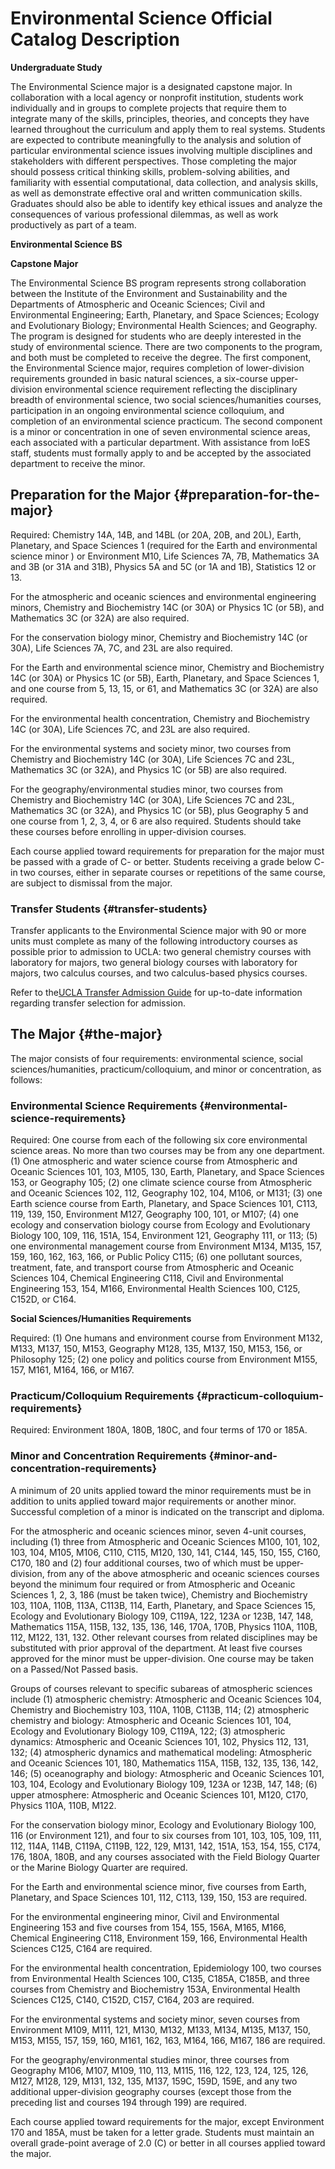 # Environmental Science Official Catalog Description

**Undergraduate Study**

The Environmental Science major is a designated capstone major. In collaboration with a local agency or nonprofit institution, students work individually and in groups to complete projects that require them to integrate many of the skills, principles, theories, and concepts they have learned throughout the curriculum and apply them to real systems. Students are expected to contribute meaningfully to the analysis and solution of particular environmental science issues involving multiple disciplines and stakeholders with different perspectives. Those completing the major should possess critical thinking skills, problem-solving abilities, and familiarity with essential computational, data collection, and analysis skills, as well as demonstrate effective oral and written communication skills. Graduates should also be able to identify key ethical issues and analyze the consequences of various professional dilemmas, as well as work productively as part of a team.

**Environmental Science BS**

**Capstone Major**

The Environmental Science BS program represents strong collaboration between the Institute of the Environment and Sustainability and the Departments of Atmospheric and Oceanic Sciences; Civil and Environmental Engineering; Earth, Planetary, and Space Sciences; Ecology and Evolutionary Biology; Environmental Health Sciences; and Geography. The program is designed for students who are deeply interested in the study of environmental science. There are two components to the program, and both must be completed to receive the degree. The first component, the Environmental Science major, requires completion of lower-division requirements grounded in basic natural sciences, a six-course upper-division environmental science requirement reflecting the disciplinary breadth of environmental science, two social sciences/humanities courses, participation in an ongoing environmental science colloquium, and completion of an environmental science practicum. The second component is a minor or concentration in one of seven environmental science areas, each associated with a particular department. With assistance from IoES staff, students must formally apply to and be accepted by the associated department to receive the minor.

## **Preparation for the Major** {#preparation-for-the-major}

Required: Chemistry 14A, 14B, and 14BL \(or 20A, 20B, and 20L\), Earth, Planetary, and Space Sciences 1 \(required for the Earth and environmental science minor \) or Environment M10, Life Sciences 7A, 7B, Mathematics 3A and 3B \(or 31A and 31B\), Physics 5A and 5C \(or 1A and 1B\), Statistics 12 or 13.

For the atmospheric and oceanic sciences and environmental engineering minors, Chemistry and Biochemistry 14C \(or 30A\) or Physics 1C \(or 5B\), and Mathematics 3C \(or 32A\) are also required.

For the conservation biology minor, Chemistry and Biochemistry 14C \(or 30A\), Life Sciences 7A, 7C, and 23L are also required.

For the Earth and environmental science minor, Chemistry and Biochemistry 14C \(or 30A\) or Physics 1C \(or 5B\), Earth, Planetary, and Space Sciences 1, and one course from 5, 13, 15, or 61, and Mathematics 3C \(or 32A\) are also required.

For the environmental health concentration, Chemistry and Biochemistry 14C \(or 30A\), Life Sciences 7C, and 23L are also required.

For the environmental systems and society minor, two courses from Chemistry and Biochemistry 14C \(or 30A\), Life Sciences 7C and 23L, Mathematics 3C \(or 32A\), and Physics 1C \(or 5B\) are also required.

For the geography/environmental studies minor, two courses from Chemistry and Biochemistry 14C \(or 30A\), Life Sciences 7C and 23L, Mathematics 3C \(or 32A\), and Physics 1C \(or 5B\), plus Geography 5 and one course from 1, 2, 3, 4, or 6 are also required. Students should take these courses before enrolling in upper-division courses.

Each course applied toward requirements for preparation for the major must be passed with a grade of C- or better. Students receiving a grade below C- in two courses, either in separate courses or repetitions of the same course, are subject to dismissal from the major.

### **Transfer Students** {#transfer-students}

Transfer applicants to the Environmental Science major with 90 or more units must complete as many of the following introductory courses as possible prior to admission to UCLA: two general chemistry courses with laboratory for majors, two general biology courses with laboratory for majors, two calculus courses, and two calculus-based physics courses.

Refer to the[UCLA Transfer Admission Guide](http://www.admission.ucla.edu/prospect/Adm_tr/tradms.htm) for up-to-date information regarding transfer selection for admission.

## **The Major** {#the-major}

The major consists of four requirements: environmental science, social sciences/humanities, practicum/colloquium, and minor or concentration, as follows:

### **Environmental Science Requirements** {#environmental-science-requirements}

Required: One course from each of the following six core environmental science areas. No more than two courses may be from any one department. \(1\) One atmospheric and water science course from Atmospheric and Oceanic Sciences 101, 103, M105, 130, Earth, Planetary, and Space Sciences 153, or Geography 105; \(2\) one climate science course from Atmospheric and Oceanic Sciences 102, 112, Geography 102, 104, M106, or M131; \(3\) one Earth science course from Earth, Planetary, and Space Sciences 101, C113, 119, 139, 150, Environment M127, Geography 100, 101, or M107; \(4\) one ecology and conservation biology course from Ecology and Evolutionary Biology 100, 109, 116, 151A, 154, Environment 121, Geography 111, or 113; \(5\) one environmental management course from Environment M134, M135, 157, 159, 160, 162, 163, 166, or Public Policy C115; \(6\) one pollutant sources, treatment, fate, and transport course from Atmospheric and Oceanic Sciences 104, Chemical Engineering C118, Civil and Environmental Engineering 153, 154, M166, Environmental Health Sciences 100, C125, C152D, or C164.

**Social Sciences/Humanities Requirements**

Required: \(1\) One humans and environment course from Environment M132, M133, M137, 150, M153, Geography M128, 135, M137, 150, M153, 156, or Philosophy 125; \(2\) one policy and politics course from Environment M155, 157, M161, M164, 166, or M167.

### **Practicum/Colloquium Requirements** {#practicum-colloquium-requirements}

Required: Environment 180A, 180B, 180C, and four terms of 170 or 185A.

### **Minor and Concentration Requirements** {#minor-and-concentration-requirements}

A minimum of 20 units applied toward the minor requirements must be in addition to units applied toward major requirements or another minor. Successful completion of a minor is indicated on the transcript and diploma.

For the atmospheric and oceanic sciences minor, seven 4-unit courses, including \(1\) three from Atmospheric and Oceanic Sciences M100, 101, 102, 103, 104, M105, M106, C110, C115, M120, 130, 141, C144, 145, 150, 155, C160, C170, 180 and \(2\) four additional courses, two of which must be upper-division, from any of the above atmospheric and oceanic sciences courses beyond the minimum four required or from Atmospheric and Oceanic Sciences 1, 2, 3, 186 \(must be taken twice\), Chemistry and Biochemistry 103, 110A, 110B, 113A, C113B, 114, Earth, Planetary, and Space Sciences 15, Ecology and Evolutionary Biology 109, C119A, 122, 123A or 123B, 147, 148, Mathematics 115A, 115B, 132, 135, 136, 146, 170A, 170B, Physics 110A, 110B, 112, M122, 131, 132. Other relevant courses from related disciplines may be substituted with prior approval of the department. At least five courses approved for the minor must be upper-division. One course may be taken on a Passed/Not Passed basis.

Groups of courses relevant to specific subareas of atmospheric sciences include \(1\) atmospheric chemistry: Atmospheric and Oceanic Sciences 104, Chemistry and Biochemistry 103, 110A, 110B, C113B, 114; \(2\) atmospheric chemistry and biology: Atmospheric and Oceanic Sciences 101, 104, Ecology and Evolutionary Biology 109, C119A, 122; \(3\) atmospheric dynamics: Atmospheric and Oceanic Sciences 101, 102, Physics 112, 131, 132; \(4\) atmospheric dynamics and mathematical modeling: Atmospheric and Oceanic Sciences 101, 180, Mathematics 115A, 115B, 132, 135, 136, 142, 146; \(5\) oceanography and biology: Atmospheric and Oceanic Sciences 101, 103, 104, Ecology and Evolutionary Biology 109, 123A or 123B, 147, 148; \(6\) upper atmosphere: Atmospheric and Oceanic Sciences 101, M120, C170, Physics 110A, 110B, M122.

For the conservation biology minor, Ecology and Evolutionary Biology 100, 116 \(or Environment 121\), and four to six courses from 101, 103, 105, 109, 111, 112, 114A, 114B, C119A, C119B, 122, 129, M131, 142, 151A, 153, 154, 155, C174, 176, 180A, 180B, and any courses associated with the Field Biology Quarter or the Marine Biology Quarter are required.

For the Earth and environmental science minor, five courses from Earth, Planetary, and Space Sciences 101, 112, C113, 139, 150, 153 are required.

For the environmental engineering minor, Civil and Environmental Engineering 153 and five courses from 154, 155, 156A, M165, M166, Chemical Engineering C118, Environment 159, 166, Environmental Health Sciences C125, C164 are required.

For the environmental health concentration, Epidemiology 100, two courses from Environmental Health Sciences 100, C135, C185A, C185B, and three courses from Chemistry and Biochemistry 153A, Environmental Health Sciences C125, C140, C152D, C157, C164, 203 are required.

For the environmental systems and society minor, seven courses from Environment M109, M111, 121, M130, M132, M133, M134, M135, M137, 150, M153, M155, 157, 159, 160, M161, 162, 163, M164, 166, M167, 186 are required.

For the geography/environmental studies minor, three courses from Geography M106, M107, M109, 110, 113, M115, 116, 122, 123, 124, 125, 126, M127, M128, 129, M131, 132, 135, M137, 159C, 159D, 159E, and any two additional upper-division geography courses \(except those from the preceding list and courses 194 through 199\) are required.

Each course applied toward requirements for the major, except Environment 170 and 185A, must be taken for a letter grade. Students must maintain an overall grade-point average of 2.0 \(C\) or better in all courses applied toward the major.

